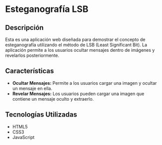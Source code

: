 # Esteganografía LSB

## Descripción
Esta es una aplicación web diseñada para demostrar el concepto de esteganografía utilizando el método de LSB (Least Significant Bit). La aplicación permite a los usuarios ocultar mensajes dentro de imágenes y revelarlos posteriormente.

## Características
- **Ocultar Mensajes:** Permite a los usuarios cargar una imagen y ocultar un mensaje en ella.
- **Revelar Mensajes:** Los usuarios pueden cargar una imagen que contiene un mensaje oculto y extraerlo.

## Tecnologías Utilizadas
- HTML5
- CSS3
- JavaScript


